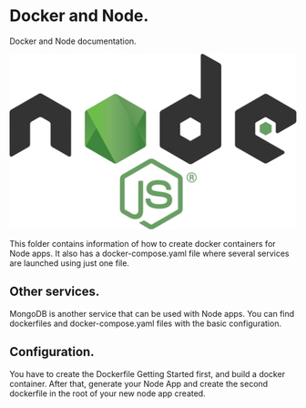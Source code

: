 # Docker and Node.

Docker and Node documentation.

![](../images/node.png)

This folder contains information of how to create docker containers for Node apps.
It also has a docker-compose.yaml file where several services are launched using just one file.

## Other services.

MongoDB is another service that can be used with Node apps.
You can find dockerfiles and docker-compose.yaml files with the basic configuration.

## Configuration.

You have to create the Dockerfile Getting Started first, and build a docker container. After that, generate
your Node App and create the second dockerfile in the root of your new node app created.
